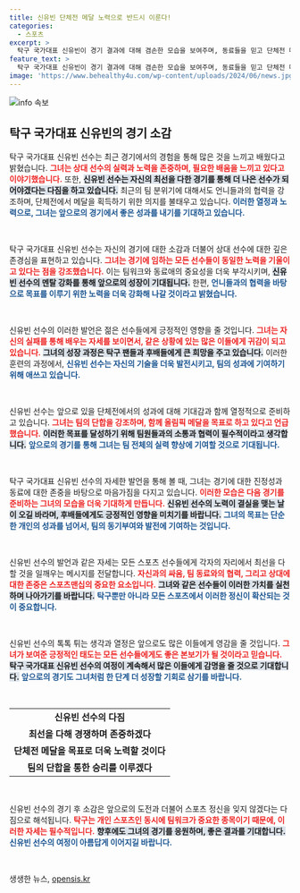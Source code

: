 ```yaml
---
title: 신유빈 단체전 메달 노력으로 반드시 이룬다!
categories:
  - 스포츠
excerpt: >
  탁구 국가대표 신유빈이 경기 결과에 대해 겸손한 모습을 보여주며, 동료들을 믿고 단체전 메달에 도전하겠다는 의지를 밝혔습니다. 그가 전하는 진정한 스포츠 정신을 놓치지 마세요!
feature_text: >
  탁구 국가대표 신유빈이 경기 결과에 대해 겸손한 모습을 보여주며, 동료들을 믿고 단체전 메달에 도전하겠다는 의지를 밝혔습니다. 그가 전하는 진정한 스포츠 정신을 놓치지 마세요!
image: 'https://www.behealthy4u.com/wp-content/uploads/2024/06/news.jpg'
---
```


<p><img src="https://www.behealthy4u.com/wp-content/uploads/2024/06/news.jpg" alt="info 속보" /></p>

<h2 data-ke-size="size26">탁구 국가대표 신유빈의 경기 소감</h2>

<p data-ke-size="size16">탁구 국가대표 신유빈 선수는 최근 경기에서의 경험을 통해 많은 것을 느끼고 배웠다고 밝혔습니다. <b><span style="color: #ee2323;">그녀는 상대 선수의 실력과 노력을 존중하며, 필요한 배움을 느끼고 있다고 이야기했습니다.</span></b> 또한, <b><span style="background-color: #21538527;">신유빈 선수는 자신의 최선을 다한 경기를 통해 더 나은 선수가 되어야겠다는 다짐을 하고 있습니다.</span></b> 최근의 팀 분위기에 대해서도 언니들과의 협력을 강조하며, 단체전에서 메달을 획득하기 위한 의지를 불태우고 있습니다. <b><span style="color: #1a5490;">이러한 열정과 노력으로, 그녀는 앞으로의 경기에서 좋은 성과를 내기를 기대하고 있습니다.</span></b></p>

<p data-ke-size="size16">&nbsp;</p>

<p>탁구 국가대표 신유빈 선수는 자신의 경기에 대한 소감과 더불어 상대 선수에 대한 깊은 존경심을 표현하고 있습니다. <b><span style="color: #ee2323;">그녀는 경기에 임하는 모든 선수들이 동일한 노력을 기울이고 있다는 점을 강조했습니다.</span></b> 이는 팀워크와 동료애의 중요성을 더욱 부각시키며, <b><span style="background-color: #21538527;">신유빈 선수의 멘탈 강화를 통해 앞으로의 성장이 기대됩니다.</span></b> 한편, <b><span style="color: #1a5490;">언니들과의 협력을 바탕으로 목표를 이루기 위한 노력을 더욱 강화해 나갈 것이라고 밝혔습니다.</span></b></p>

<p data-ke-size="size16">&nbsp;</p>

<p>신유빈 선수의 이러한 발언은 젊은 선수들에게 긍정적인 영향을 줄 것입니다. <b><span style="color: #ee2323;">그녀는 자신의 실패를 통해 배우는 자세를 보이면서, 같은 상황에 있는 많은 이들에게 귀감이 되고 있습니다.</span></b> <b><span style="background-color: #21538527;">그녀의 성장 과정은 탁구 팬들과 후배들에게 큰 희망을 주고 있습니다.</span></b> 이러한 훈련의 과정에서, <b><span style="color: #1a5490;">신유빈 선수는 자신의 기술을 더욱 발전시키고, 팀의 성과에 기여하기 위해 애쓰고 있습니다.</span></b></p>

<p data-ke-size="size16">&nbsp;</p>

<p>신유빈 선수는 앞으로 있을 단체전에서의 성과에 대해 기대감과 함께 열정적으로 준비하고 있습니다. <b><span style="color: #ee2323;">그녀는 팀의 단합을 강조하며, 함께 올림픽 메달을 목표로 하고 있다고 언급했습니다.</span></b> <b><span style="background-color: #21538527;">이러한 목표를 달성하기 위해 팀원들과의 소통과 협력이 필수적이라고 생각합니다.</span></b> <b><span style="color: #1a5490;">앞으로의 경기를 통해 그녀는 팀 전체의 실력 향상에 기여할 것으로 기대됩니다.</span></b></p>

<p data-ke-size="size16">&nbsp;</p>

<p>탁구 국가대표 신유빈 선수의 자세한 발언을 통해 볼 때, 그녀는 경기에 대한 진정성과 동료에 대한 존중을 바탕으로 마음가짐을 다지고 있습니다. <b><span style="color: #ee2323;">이러한 모습은 다음 경기를 준비하는 그녀의 모습을 더욱 기대하게 만듭니다.</span></b> <b><span style="background-color: #21538527;">신유빈 선수의 노력이 결실을 맺는 날이 오길 바라며, 후배들에게도 긍정적인 영향을 미치기를 바랍니다.</span></b> <b><span style="color: #1a5490;">그녀의 목표는 단순한 개인의 성과를 넘어서, 팀의 동기부여와 발전에 기여하는 것입니다.</span></b></p>

<p data-ke-size="size16">&nbsp;</p>

<p>신유빈 선수의 발언과 같은 자세는 모든 스포츠 선수들에게 각자의 자리에서 최선을 다할 것을 일깨우는 메시지를 전달합니다. <b><span style="color: #ee2323;">자신과의 싸움, 팀 동료와의 협력, 그리고 상대에 대한 존중은 스포츠맨십의 중요한 요소입니다.</span></b> <b><span style="background-color: #21538527;">그녀와 같은 선수들이 이러한 가치를 실천하며 나아가기를 바랍니다.</span></b> <b><span style="color: #1a5490;">탁구뿐만 아니라 모든 스포츠에서 이러한 정신이 확산되는 것이 중요합니다.</span></b></p>

<p data-ke-size="size16">&nbsp;</p>

<p>신유빈 선수의 톡톡 튀는 생각과 열정은 앞으로도 많은 이들에게 영감을 줄 것입니다. <b><span style="color: #ee2323;">그녀가 보여준 긍정적인 태도는 모든 선수들에게도 좋은 본보기가 될 것이라고 믿습니다.</span></b> <b><span style="background-color: #21538527;">탁구 국가대표 신유빈 선수의 여정이 계속해서 많은 이들에게 감명을 줄 것으로 기대합니다.</span></b> <b><span style="color: #1a5490;">앞으로의 경기도 그녀처럼 한 단계 더 성장할 기회로 삼기를 바랍니다.</span></b></p>

<p data-ke-size="size16">&nbsp;</p>

<table style="width: 100%;">
<tr>
<td style="text-align: center; height: 17px;"><b>신유빈 선수의 다짐</b></td>
</tr>
<tr>
<td style="text-align: center; height: 17px;"><b>최선을 다해 경쟁하며 존중하겠다</b></td>
</tr>
<tr>
<td style="text-align: center; height: 17px;"><b>단체전 메달을 목표로 더욱 노력할 것이다</b></td>
</tr>
<tr>
<td style="text-align: center; height: 17px;"><b>팀의 단합을 통한 승리를 이루겠다</b></td>
</tr>
</table>

<p data-ke-size="size16">&nbsp;</p>

<p>신유빈 선수의 경기 후 소감은 앞으로의 도전과 더불어 스포츠 정신을 잊지 않겠다는 다짐으로 해석됩니다. <b><span style="color: #ee2323;">탁구는 개인 스포츠인 동시에 팀워크가 중요한 종목이기 때문에, 이러한 자세는 필수적입니다.</span></b> <b><span style="background-color: #21538527;">향후에도 그녀의 경기를 응원하며, 좋은 결과를 기대합니다.</span></b> <b><span style="color: #1a5490;">신유빈 선수의 여정이 아름답게 이어지길 바랍니다.</span></b></p>

<p data-ke-size="size16">&nbsp;</p>
생생한 뉴스, <a href="https://opensis.kr" rel="dofollow">opensis.kr</a>


